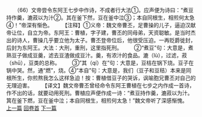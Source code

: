 　　（66）文帝尝令东阿王七步中作诗，不成者行大法①。应声便为诗曰：“煮豆持作羹，漉菽以为汁②。其在釜下然，豆在釜中泣③；本自同根生，相煎何太急④！”帝深有惭色。
　　【注释】①义帝：魏文帝曹丕，足曹操的儿子，逼迫汉献帝让位，自立为帝。东阿王：曹植，字子建，曹丕的同母弟，天资聪敏。是当时杰出的诗人，曹操几乎要立他为太子。曹丕登帝位后，他很受压迫。一再贬爵徙封，后封为东阿王。大法：大刑，重刑，这里指死刑。
　　②“煮豆”句：大意是，煮熟豆子做成豆羹，滤去豆渣做成豆汁。羹，有浓汁的食品。漉（lù），过滤，菽（shū），豆类的总称。
　　③”其（qí）在”句：大意是，豆桔在锅下烧。豆子在锅中哭。然，通“燃”，烧。④“本自”句：大意是，我们（豆子和豆秸）本来是同根所生，你煎熬我怎么这样急迫！按：曹植借豆子的哭诉，讽喻胞兄曹丕对自己的无理迫害。
　　【译文】魏文帝曹丕曾经命令东阿王曹植在七步之内作成一首诗，作不出的话，就要动用死刑。曹植应声便作成一诗：“煮豆持作羹，漉菽以为汁。箕在釜下燃，豆在釜中泣；本自同根生，相煎何太急！”魏文帝听了深感惭愧。
<br>[上一篇](04_065) [回卷首](04_000) [下一篇](04_067)
